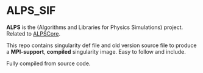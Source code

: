 # ALPS_SIF

**ALPS** is the (Algorithms and Libraries for Physics Simulations) project. Related to [ALPSCore](https://github.com/ALPSCore/ALPSCore).

This repo contains singularity def file and old version source file to produce a **MPI-support**, **compiled** singularity image. Easy to follow and include.

Fully compiled from source code.
